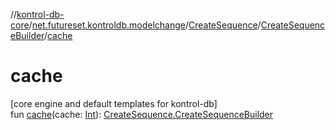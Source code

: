 //[kontrol-db-core](../../../../index.md)/[net.futureset.kontroldb.modelchange](../../index.md)/[CreateSequence](../index.md)/[CreateSequenceBuilder](index.md)/[cache](cache.md)

# cache

[core engine and default templates for kontrol-db]\
fun [cache](cache.md)(cache: [Int](https://kotlinlang.org/api/latest/jvm/stdlib/kotlin/-int/index.html)): [CreateSequence.CreateSequenceBuilder](index.md)
